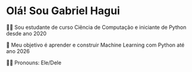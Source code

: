 # Olá! Sou Gabriel Hagui

👨‍🎓 Sou estudante de curso Ciência de Computação e iniciante de Python desde ano 2020

🎯 Meu objetivo é aprender e construir Machine Learning com Python até ano 2026

👨‍💻 Pronouns: Ele/Dele





